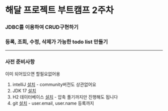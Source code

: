 # 해달 프로젝트 부트캠프 2주차

### JDBC를 이용하여 CRUD구현하기

### 등록, 조회, 수정, 삭제가 가능한 todo list 만들기

----

### 사전 준비사항
이미 되어있으면 할필요없어용
1. intelliJ [설치](https://dev-cini.tistory.com/77) - community버전도 상관없어요
2. JDK 17 [설치](https://yungenie.tistory.com/11)
3. H2 데이터베이스 [설치](https://phantom.tistory.com/59) - 압축 풀기까지만 진행해도 됩니다
4. git [설치](https://wikidocs.net/195271) - user.email, user.name 등록까지
